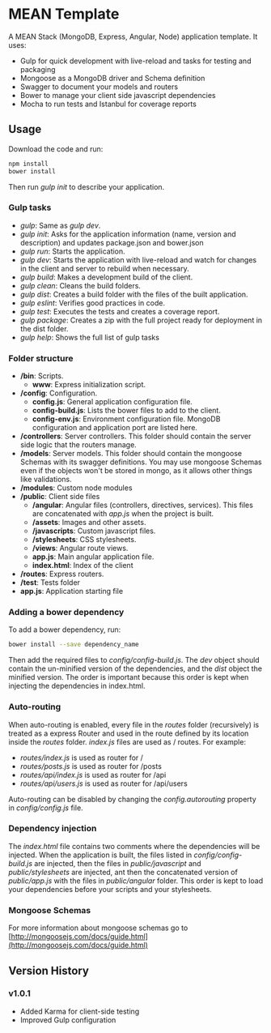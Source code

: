 # MEAN Template

A MEAN Stack (MongoDB, Express, Angular, Node) application template. It uses:

+ Gulp for quick development with live-reload and tasks for testing and packaging
+ Mongoose as a MongoDB driver and Schema definition
+ Swagger to document your models and routers
+ Bower to manage your client side javascript dependencies
+ Mocha to run tests and Istanbul for coverage reports

## Usage

Download the code and run:
```bash
npm install
bower install
```

Then run _gulp init_ to describe your application.

### Gulp tasks

+ _gulp_: Same as _gulp dev_.
+ _gulp init_: Asks for the application information (name, version and description) and updates package.json and bower.json
+ _gulp run_: Starts the application.
+ _gulp dev_: Starts the application with live-reload and watch for changes in the client and server to rebuild when necessary.
+ _gulp build_: Makes a development build of the client.
+ _gulp clean_: Cleans the build folders.
+ _gulp dist_: Creates a build folder with the files of the built application.
+ _gulp eslint_: Verifies good practices in code.
+ _gulp test_: Executes the tests and creates a coverage report.
+ _gulp package_: Creates a zip with the full project ready for deployment in the dist folder.
+ _gulp help_: Shows the full list of gulp tasks

### Folder structure

+ **/bin**: Scripts.
    * **www**: Express initialization script.
+ **/config**: Configuration.
    * **config.js**: General application configuration file.
    * **config-build.js**: Lists the bower files to add to the client. 
    * **config-env.js**: Environment configuration file. MongoDB configuration and application port are listed here.
+ **/controllers**: Server controllers. This folder should contain the server side logic that the routers manage.
+ **/models**: Server models. This folder should contain the mongoose Schemas with its swagger definitions. You may use 
  mongoose Schemas even if the objects won't be stored in mongo, as it allows other things like validations.
+ **/modules**: Custom node modules
+ **/public**: Client side files
    * **/angular**: Angular files (controllers, directives, services). This files are concatenated with _app.js_ when
      the project is built.
    * **/assets**: Images and other assets.
    * **/javascripts**: Custom javascript files.
    * **/stylesheets**: CSS stylesheets.
    * **/views**: Angular route views.
    * **app.js**: Main angular application file.
    * **index.html**: Index of the client
+ **/routes**: Express routers.
+ **/test**: Tests folder
+ **app.js**: Application starting file


### Adding a bower dependency

To add a bower dependency, run:
```bash
bower install --save dependency_name
```

Then add the required files to _config/config-build.js_. The _dev_ object should contain the un-minified version of the
dependencies, and the _dist_ object the minified version. The order is important because this order is kept when 
injecting the dependencies in index.html.

### Auto-routing

When auto-routing is enabled, every file in the _routes_ folder (recursively) is treated as a express Router and used in
the route defined by its location inside the _routes_ folder. _index.js_ files are used as / routes. For example:

+ _routes/index.js_ is used as router for /
+ _routes/posts.js_ is used as router for /posts
+ _routes/api/index.js_ is used as router for /api
+ _routes/api/users.js_ is used as router for /api/users

Auto-routing can be disabled by changing the _config.autorouting_ property in _config/config.js_ file.

### Dependency injection

The _index.html_ file contains two comments where the dependencies will be injected. When the application is built, the
files listed in _config/config-build.js_ are injected, then the files in _public/javascript_ and _public/stylesheets_
are injected, ant then the concatenated version of _public/app.js_ with the files in _public/angular_ folder.
This order is kept to load your dependencies before your scripts and your stylesheets.

### Mongoose Schemas

For more information about mongoose schemas go to [http://mongoosejs.com/docs/guide.html](http://mongoosejs.com/docs/guide.html)

## Version History

### v1.0.1
+ Added Karma for client-side testing
+ Improved Gulp configuration